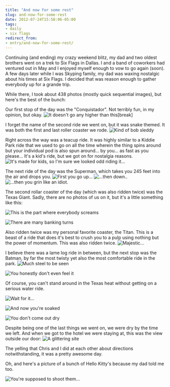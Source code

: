```yaml
---
title: "And now for some rest"
slug: and-now-for-some-rest
date: 2012-07-24T15:58:06-05:00
tags:
- daily
- six flags
redirect_from:
- entry/and-now-for-some-rest/
---
```

Continuing (and ending) my crazy weekend blitz, my dad and two oldest brothers went on a trek to Six Flags in Dallas. I and a band of coworkers had ventured out in May and I enjoyed myself enough to vow to go again (soon). A few days later while I was Skyping family, my dad was waxing nostalgic about his times at Six Flags. I decided that was reason enough to gather everybody up for a grande trip.

While there, I took about 438 photos (mostly quick sequential images), but here's the best of the bunch:

Our first stop of the day was the "Conquistador". Not terribly fun, in my opinion, but okay.
![](http://images.dxprog.com/blog/sixflags2012_conquistador.jpg "It doesn't go any higher than this")[break]

I forget the name of the second ride we went on, but it was snake themed. It was both the first and last roller coaster we rode.
![](http://images.dxprog.com/blog/sixflags2012_dad_jeff.jpg "Kind of bob sleddy")

Right across the way was a teacup ride. It was highly similar to a Kiddie Park ride that we used to go on all the time wherein the thing spins around but your individual pod is also spun around... by you... as fast as you please... It's a kid's ride, but we got on for nostalgia reasons.
![](http://images.dxprog.com/blog/sixflags2012_teacups.jpg "It's made for kids, so I'm sure we looked odd riding it...")

The next ride of the day was the Superman, which takes you 245 feet into the air and drops you.
![](http://images.dxprog.com/blog/sixflags2012_superman1.jpg "First you go up...")
![](http://images.dxprog.com/blog/sixflags2012_superman2.jpg "...then down..")
![](http://images.dxprog.com/blog/sixflags2012_superman3.jpg "...then you grin like an idiot.")

The second rollar coaster of the day (which was also ridden twice) was the Texas Giant. Sadly, there are no photos of us on it, but it's a little something like this:

![](http://images.dxprog.com/blog/sixflags2012_texas_giant2.jpg "This is the part where everybody screams")

![](http://images.dxprog.com/blog/sixflags2012_texas_giant3.jpg "There are many banking turns")

Also ridden twice was my personal favorite coaster, the Titan. This is a beast of a ride that does it's best to crush you to a pulp using nothing but the power of momentum. This was also ridden twice.
![](http://images.dxprog.com/blog/sixflags2012_titan.jpg "Majestic...")

I believe there was a lame log ride in between, but the next stop was the Batman, by far the most twisty yet also the most comfortable ride in the park.
![](http://images.dxprog.com/blog/sixflags2012_batman1.jpg "Much steel to be seen")

![](http://images.dxprog.com/blog/sixflags2012_batman2.jpg "You honestly don't even feel it")

Of course, you can't stand around in the Texas heat without getting on a serious water ride.

![](http://images.dxprog.com/blog/sixflags2012_presplash.jpg "Wait for it...")

![](http://images.dxprog.com/blog/sixflags2012_splash.jpg "And now you're soaked")

![](http://images.dxprog.com/blog/sixflags2012_soaked.jpg "You don't come out dry")

Despite being one of the last things we went on, we were dry by the time we left. And when we got to the hotel we were staying at, this was the view outside our door:
![](http://images.dxprog.com/blog/sixflags2012_hotel_view.jpg "A glittering site")

The yelling that Chris and I did at each other about directions notwithstanding, it was a pretty awesome day.

Oh, and here's a picture of a bunch of Hello Kitty's because my dad told me too.

![](http://images.dxprog.com/blog/sixflags2012_prizes.jpg "You're supposed to shoot them...")
